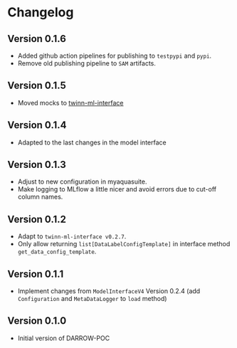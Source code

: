 # Changelog

## Version 0.1.6
- Added github action pipelines for publishing to `testpypi` and `pypi`.
- Remove old publishing pipeline to `SAM` artifacts.

## Version 0.1.5
- Moved mocks to [twinn-ml-interface](https://github.com/RoyalHaskoningDHV/twinn-ml-interface)

## Version 0.1.4
- Adapted to the last changes in the model interface

## Version 0.1.3
- Adjust to new configuration in myaquasuite.
- Make logging to MLflow a little nicer and avoid errors due to cut-off column names.

## Version 0.1.2
- Adapt to `twinn-ml-interface v0.2.7`.
- Only allow returning `list[DataLabelConfigTemplate]` in interface method `get_data_config_template`.

## Version 0.1.1
- Implement changes from `ModelInterfaceV4` Version 0.2.4 (add `Configuration` and `MetaDataLogger` to `load` method)

## Version 0.1.0
- Initial version of DARROW-POC
